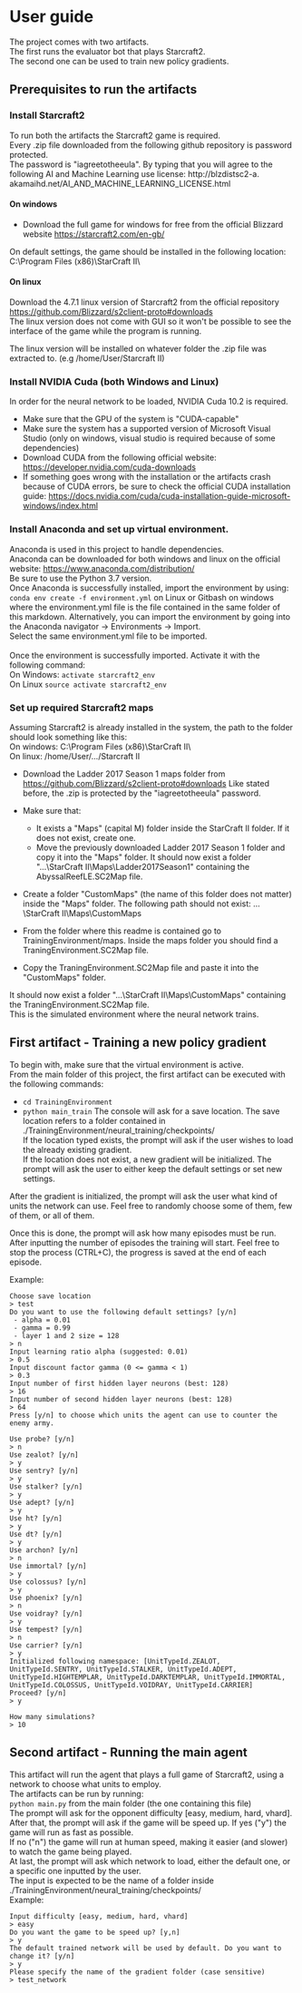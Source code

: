 # User guide
The project comes with two artifacts. <br />
The first runs the evaluator bot that plays Starcraft2. <br />
The second one can be used to train new policy gradients. <br />

## Prerequisites to run the artifacts

### Install Starcraft2
To run both the artifacts the Starcraft2 game is required. <br />
Every .zip file downloaded from the following github repository is password protected. <br />
The password is "iagreetotheeula". By typing that you will agree to the following AI and Machine Learning use license: http://blzdistsc2-a. akamaihd.net/AI_AND_MACHINE_LEARNING_LICENSE.html
#### On windows
- Download the full game for windows for free from the official Blizzard website https://starcraft2.com/en-gb/

On default settings, the game should be installed in the following location: C:\Program Files (x86)\StarCraft II\


#### On linux
Download the 4.7.1 linux version of Starcraft2 from the official repository https://github.com/Blizzard/s2client-proto#downloads <br />
The linux version does not come with GUI so it won't be possible to see the interface of the game while the program is running.

The linux version will be installed on whatever folder the .zip file was extracted to. (e.g /home/User/Starcraft II)



### Install NVIDIA Cuda (both Windows and Linux)
In order for the neural network to be loaded, NVIDIA Cuda 10.2 is required.
- Make sure that the GPU of the system is "CUDA-capable"
- Make sure the system has a supported version of Microsoft Visual Studio (only on windows, visual studio is required because of some dependencies)
- Download CUDA from the following official website: https://developer.nvidia.com/cuda-downloads
- If something goes wrong with the installation or the artifacts crash because of CUDA errors, be sure to check the official CUDA installation guide: https://docs.nvidia.com/cuda/cuda-installation-guide-microsoft-windows/index.html


### Install Anaconda and set up virtual environment.
Anaconda is used in this project to handle dependencies. <br />
Anaconda can be downloaded for both windows and linux on the official website: https://www.anaconda.com/distribution/ <br />
Be sure to use the Python 3.7 version. <br />
Once Anaconda is successfully installed, import the environment by using:
```conda env create -f environment.yml``` on Linux or Gitbash on windows
where the environment.yml file is the file contained in the same folder of this markdown.
Alternatively, you can import the environment by going into the Anaconda navigator -> Environments -> Import. <br />
Select the same environment.yml file to be imported.  <br />
<br />
Once the environment is successfully imported. Activate it with the following command: <br />
On Windows: ```activate starcraft2_env```  <br />
On Linux ```source activate starcraft2_env``` <br />

### Set up required Starcraft2 maps
Assuming Starcraft2 is already installed in the system, the path to the folder should look something like this: <br />
On windows: C:\Program Files (x86)\StarCraft II\ <br />
On linux: /home/User/.../Starcraft II <br />

- Download the Ladder 2017 Season 1 maps folder from https://github.com/Blizzard/s2client-proto#downloads
    Like stated before, the .zip is protected by the "iagreetotheeula" password.

- Make sure that:
    - It exists a "Maps" (capital M) folder inside the StarCraft II folder. If it does not exist, create one.
    - Move the previously downloaded Ladder 2017 Season 1 folder and copy it into the "Maps" folder.
It should now exist a folder "...\StarCraft II\Maps\Ladder2017Season1" containing the AbyssalReefLE.SC2Map file.     


- Create a folder "CustomMaps" (the name of this folder does not matter) inside the "Maps" folder. The following path should not exist: ...      \StarCraft II\Maps\CustomMaps
- From the folder where this readme is contained go to TrainingEnvironment/maps. Inside the maps folder you should find a TraningEnvironment.SC2Map file. 
- Copy the TraningEnvironment.SC2Map file and paste it into the "CustomMaps" folder.

It should now exist a folder "...\StarCraft II\Maps\CustomMaps" containing the TraningEnvironment.SC2Map file. <br />
This is the simulated environment where the neural network trains.


## First artifact - Training a new policy gradient
To begin with, make sure that the virtual environment is active. <br />
From the main folder of this project, the first artifact can be executed with the following commands: <br />
- ```cd TrainingEnvironment```
- ```python main_train```
The console will ask for a save location. The save location refers to a folder contained in ./TrainingEnvironment/neural_training/checkpoints/ <br />
If the location typed exists, the prompt will ask if the user wishes to load the already existing gradient. <br />
If the location does not exist, a new gradient will be initialized. The prompt will ask the user to either keep the default settings or set new settings. <br />

After the gradient is initialized, the prompt will ask the user what kind of units the network can use. Feel free to randomly choose some of them, few of them, or all of them. <br />

Once this is done, the prompt will ask how many episodes must be run. <br />
After inputting the number of episodes the training will start. Feel free to stop the process (CTRL+C), the progress is saved at the end of each episode. <br />

Example: 
```
Choose save location
> test
Do you want to use the following default settings? [y/n]
 - alpha = 0.01
 - gamma = 0.99
 - layer 1 and 2 size = 128
> n
Input learning ratio alpha (suggested: 0.01)
> 0.5
Input discount factor gamma (0 <= gamma < 1)
> 0.3
Input number of first hidden layer neurons (best: 128)
> 16
Input number of second hidden layer neurons (best: 128)
> 64
Press [y/n] to choose which units the agent can use to counter the enemy army.

Use probe? [y/n]
> n
Use zealot? [y/n]
> y
Use sentry? [y/n]
> y
Use stalker? [y/n]
> y
Use adept? [y/n]
> y
Use ht? [y/n]
> y
Use dt? [y/n]
> y
Use archon? [y/n]
> n
Use immortal? [y/n]
> y
Use colossus? [y/n]
> y
Use phoenix? [y/n]
> n
Use voidray? [y/n]
> y
Use tempest? [y/n]
> n
Use carrier? [y/n]
> y
Initialized following namespace: [UnitTypeId.ZEALOT, UnitTypeId.SENTRY, UnitTypeId.STALKER, UnitTypeId.ADEPT, UnitTypeId.HIGHTEMPLAR, UnitTypeId.DARKTEMPLAR, UnitTypeId.IMMORTAL, UnitTypeId.COLOSSUS, UnitTypeId.VOIDRAY, UnitTypeId.CARRIER]
Proceed? [y/n]
> y

How many simulations?
> 10
```


## Second artifact - Running the main agent
This artifact will run the agent that plays a full game of Starcraft2, using a network to choose what units to employ. <br />
The artifacts can be run by running: <br />
```python main.py``` from the main folder (the one containing this file) <br />
The prompt will ask for the opponent difficulty [easy, medium, hard, vhard]. <br />
After that, the prompt will ask if the game will be speed up. If yes ("y") the game will run as fast as possible. <br />
If no ("n") the game will run at human speed, making it easier (and slower) to watch the game being played. <br />
At last, the prompt will ask which network to load, either the default one, or a specific one inputted by the user. <br />
The input is expected to be the name of a folder inside ./TrainingEnvironment/neural_training/checkpoints/ <br />
Example: 
```
Input difficulty [easy, medium, hard, vhard]
> easy
Do you want the game to be speed up? [y,n]
> y
The default trained network will be used by default. Do you want to change it? [y/n]
> y
Please specify the name of the gradient folder (case sensitive)
> test_network
```







